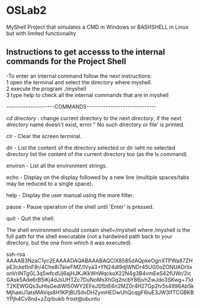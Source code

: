 # OSLab2
MyShell Project that simulates a CMD in Windows or BASHSHELL in Linux but with limited functionality

 Instructions to get accesss to the internal commands for the Project Shell
--------------------------------------------------------

-To enter an internal command follow the next instructions:<br />
1 open the terminal and select the directory where myshell.<br />
2 execute the program  ./myshell <br />
3 type help to check all the internal commands that are in myshell <br />


--------------------COMMANDS-----------------------------

cd *directory* :  change current directory to the next *directory*, if the next *directory* name doesn't exist, error " No such directory or file' is printed.

clr - Clear the screen terminal.

dir <directory> -  List the content of the directory selected or dir iwht no selected directory  list the content of the current directory too (as the ls command)

environ - List all the environment strings.

echo <comment> - Display <comment> on the display followed by a new line (multiple spaces/tabs may be reduced to a single space).

help - Display the user manual using the more filter.

pause - Pause operation of the shell until 'Enter' is pressed.

quit - Quit the shell.

The shell environment should contain shell=<pathname>/myshell where <pathname>/myshell is the full path for the shell executable (not a hardwired path back to your directory, but the one from which it was executed).


ssh-rsa AAAAB3NzaC1yc2EAAAADAQABAAABAQClX8585dAQpkeOgnXTPWa87ZHpE3ckefInF8r/4Che8i7aiwFMZ/IVya3+YN24dI9djWNDr45UG0oZONUADrIixonVriNTgGL3q5wfcdUj6ajHJKJKkWnWqckoX22N4g3B4vmEeS42fUWr/2icGAsk5Ade6rB5iKj4dJsUHTZc7DuNoMsXhGq2ncbY86jvhZwJdo3SKwg+71dT2KEWGQs3uHlsGediWl50WY2EFeJSfbtE6n2MZ0r4H27Gp2lv5s4996Ab5kMjhaeiJ1atsMAVqs8H1KPjBUSdvDHZymHEDwUhQcqgF6iuE3JW3lfTCGBKBYPjh4Cv8nd+zZqrbukb frost@ubuntu
